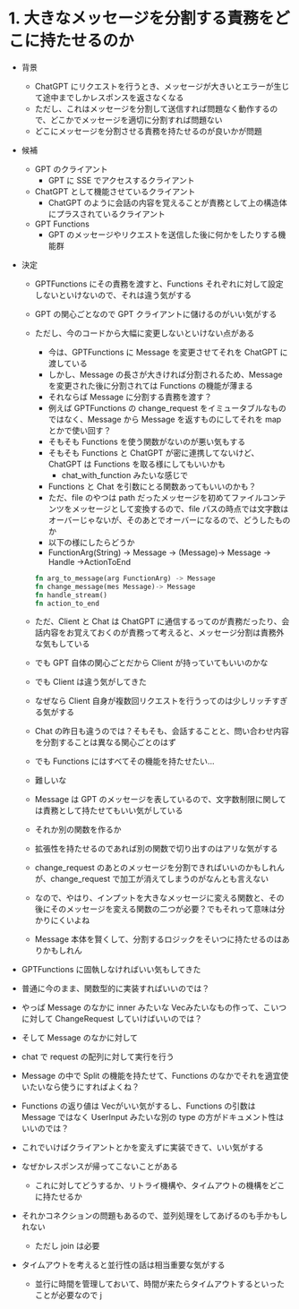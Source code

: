 # 1. 大きなメッセージを分割する責務をどこに持たせるのか

- 背景

  - ChatGPT にリクエストを行うとき、メッセージが大きいとエラーが生じて途中までしかレスポンスを返さなくなる
  - ただし、これはメッセージを分割して送信すれば問題なく動作するので、どこかでメッセージを適切に分割すれば問題ない
  - どこにメッセージを分割させる責務を持たせるのが良いかが問題

- 候補

  - GPT のクライアント
    - GPT に SSE でアクセスするクライアント
  - ChatGPT として機能させているクライアント
    - ChatGPT のように会話の内容を覚えることが責務として上の構造体にプラスされているクライアント
  - GPT Functions
    - GPT のメッセージやリクエストを送信した後に何かをしたりする機能群

- 決定

  - GPTFunctions にその責務を渡すと、Functions それぞれに対して設定しないといけないので、それは違う気がする
  - GPT の関心ごとなので GPT クライアントに儲けるのがいい気がする
  - ただし、今のコードから大幅に変更しないといけない点がある

    - 今は、GPTFunctions に Message を変更させてそれを ChatGPT に渡している
    - しかし、Message の長さが大きければ分割されるため、Message を変更された後に分割されては Functions の機能が薄まる
    - それならば Message に分割する責務を渡す？
    - 例えば GPTFunctions の change_request をイミュータブルなものではなく、Message から Message を返すものにしてそれを map とかで使い回す？
    - そもそも Functions を使う関数がないのが悪い気もする
    - そもそも Functions と ChatGPT が密に連携してないけど、ChatGPT は Functions を取る様にしてもいいかも
      - chat_with_function みたいな感じで
    - Functions と Chat を引数にとる関数あってもいいのかも？
    - ただ、file のやつは path だったメッセージを初めてファイルコンテンツをメッセージとして変換するので、file パスの時点では文字数はオーバーじゃないが、そのあとでオーバーになるので、どうしたものか
    - 以下の様にしたらどうか
    - FunctionArg(String) -> Message -> (Message)-> Message -> Handle ->ActionToEnd

    ```rust
    fn arg_to_message(arg FunctionArg) -> Message
    fn change_message(mes Message)-> Message
    fn handle_stream()
    fn action_to_end
    ```

  - ただ、Client と Chat は ChatGPT に通信するってのが責務だったり、会話内容をお覚えておくのが責務って考えると、メッセージ分割は責務外な気もしている
  - でも GPT 自体の関心ごとだから Client が持っていてもいいのかな
  - でも Client は違う気がしてきた
  - なぜなら Client 自身が複数回リクエストを行うってのは少しリッチすぎる気がする
  - Chat の昨日も違うのでは？そもそも、会話することと、問い合わせ内容を分割することは異なる関心ごとのはず
  - でも Functions にはすべてその機能を持たせたい...
  - 難しいな
  - Message は GPT のメッセージを表しているので、文字数制限に関しては責務として持たせてもいい気がしている
  - それか別の関数を作るか
  - 拡張性を持たせるのであれば別の関数で切り出すのはアリな気がする
  - change_request のあとのメッセージを分割できればいいのかもしれんが、change_request で加工が消えてしまうのがなんとも言えない
  - なので、やはり、インプットを大きなメッセージに変える関数と、その後にそのメッセージを変える関数の二つが必要？でもそれって意味は分かりにくいよね
  - Message 本体を賢くして、分割するロジックをそいつに持たせるのはありかもしれん

- GPTFunctions に固執しなければいい気もしてきた
- 普通に今のまま、関数型的に実装すればいいのでは？
- やっぱ Message のなかに inner みたいな Vec<String>みたいなもの作って、こいつに対して ChangeRequest していけばいいのでは？
- そして Message のなかに対して
- chat で request の配列に対して実行を行う
- Message の中で Split の機能を持たせて、Functions のなかでそれを適宜使いたいなら使うにすればよくね？
- Functions の返り値は Vec<Message>がいい気がするし、Functions の引数は Message ではなく UserInput みたいな別の type の方がドキュメント性はいいのでは？
- これでいけばクライアントとかを変えずに実装できて、いい気がする

- なぜかレスポンスが帰ってこないことがある

  - これに対してどうするか、リトライ機構や、タイムアウトの機構をどこに持たせるか

- それかコネクションの問題もあるので、並列処理をしてあげるのも手かもしれない

  - ただし join は必要

- タイムアウトを考えると並行性の話は相当重要な気がする
  - 並行に時間を管理しておいて、時間が来たらタイムアウトするといったことが必要なので j
